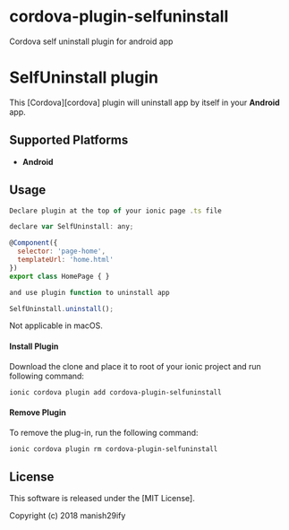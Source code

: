 # cordova-plugin-selfuninstall
Cordova self uninstall plugin for android app


# SelfUninstall plugin #
This [Cordova][cordova] plugin will uninstall app by itself in your __Android__ app.

## Supported Platforms ##
- __Android__


## Usage ##

```javascript
Declare plugin at the top of your ionic page .ts file

declare var SelfUninstall: any;

@Component({
  selector: 'page-home',
  templateUrl: 'home.html'
})
export class HomePage { }

and use plugin function to uninstall app

SelfUninstall.uninstall();
```
Not applicable in macOS.

#### Install Plugin ####
Download the clone and place it to root of your ionic project and run following command:
```bash
ionic cordova plugin add cordova-plugin-selfuninstall
```

#### Remove Plugin ####
To remove the plug-in, run the following command:
```bash
ionic cordova plugin rm cordova-plugin-selfuninstall
```


## License ##

This software is released under the [MIT License].

Copyright (c) 2018 manish29ify
